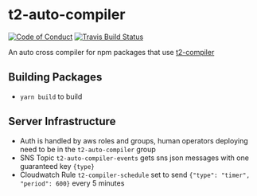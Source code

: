 # t2-auto-compiler
[![Code of Conduct](https://img.shields.io/badge/%E2%9D%A4-code%20of%20conduct-blue.svg?style=flat)](https://github.com/tessel/project/blob/master/CONDUCT.md)
[![Travis Build Status](https://travis-ci.org/tessel/t2-auto-compiler.svg?branch=master)](https://travis-ci.org/tessel/t2-auto-compiler)

An auto cross compiler for npm packages that use [t2-compiler](https://github.com/tessel/t2-compiler)

## Building Packages

- `yarn build` to build

## Server Infrastructure

- Auth is handled by aws roles and groups, human operators deploying need to be in the `t2-auto-compiler` group
- SNS Topic `t2-auto-compiler-events` gets sns json messages with one guaranteed key `{type}`
- Cloudwatch Rule `t2-compiler-schedule` set to send `{"type": "timer", "period": 600}` every 5 minutes
